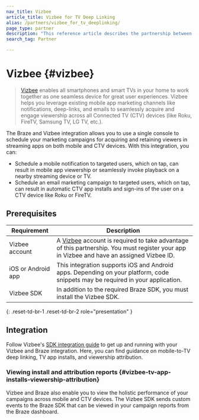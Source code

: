 ```yaml
---
nav_title: Vizbee
article_title: Vizbee for TV Deep Linking
alias: /partners/vizbee_for_tv_deeplinking/
page_type: partner
description: "This reference article describes the partnership between Braze and Vizbee and how to use it to support TV deep linking."
search_tag: Partner

---
```

# Vizbee {#vizbee}

> [Vizbee][1] enables all smartphones and smart TVs in your home to work together as one seamless device for great user experiences. Vizbee helps you leverage existing mobile app marketing channels like notifications, deep-links, and emails to seamlessly acquire and engage viewership across all Connected TV (CTV) devices (like Roku, FireTV, Samsung TV, LG TV, etc.).

The Braze and Vizbee integration allows you to use a single console to schedule your marketing campaigns for acquiring and retaining viewers in streaming apps on both mobile and CTV devices. With this integration, you can:
- Schedule a mobile notification to targeted users, which on tap, can result in mobile app viewership or seamlessly invoke playback on a nearby streaming device or TV.
- Schedule an email marketing campaign to targeted users, which on tap, can result in automatic CTV app installs and sign-ins of the user on a CTV device like Roku or FireTV.

## Prerequisites

| Requirement | Description |
|---|---|
| Vizbee account | A [Vizbee][1] account is required to take advantage of this partnership. You must register your app in Vizbee and have an assigned Vizbee ID. |
| iOS or Android app | This integration supports iOS and Android apps. Depending on your platform, code snippets may be required in your application. |
| Vizbee SDK | In addition to the required Braze SDK, you must install the Vizbee SDK. |
{: .reset-td-br-1 .reset-td-br-2 role="presentation" }

## Integration

Follow Vizbee's [SDK integration guide][2] to get up and running with your Vizbee and Braze integration. Here, you can find guidance on mobile-to-TV deep linking, TV app installs, and viewership attribution. 

### Viewing install and attribution reports {#vizbee-tv-app-installs-viewership-attribution}

Vizbee and Braze also enable you to view the holistic performance of your campaigns across mobile and CTV devices. The Vizbee SDK sends custom events to the Braze SDK that can be viewed in your campaign reports from the Braze dashboard.

[1]: https://vizbee.tv/
[2]: https://console.vizbee.tv/app/vzb1765003429/develop/guides/ios-continuity
